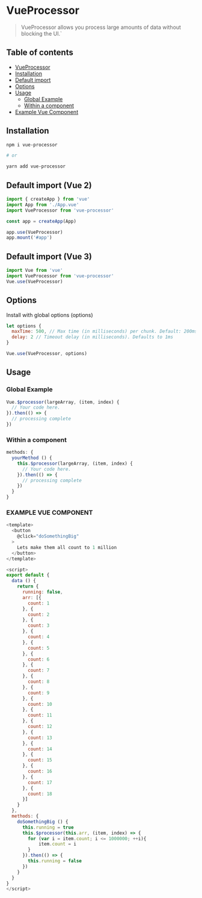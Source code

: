 # VueProcessor

>   VueProcessor allows you process large amounts of data without blocking the UI.`


## Table of contents
* [VueProcessor](#vueprocessor)
* [Installation](#installation)
* [Default import](#default-import)
* [Options](#options)
* [Usage](#usage)
  * [Global Example](#global-example)
  * [Within a component](#within-a-component)
* [Example Vue Component](#example-vue-component)

## Installation

```bash
npm i vue-processor

# or

yarn add vue-processor
```

## Default import (Vue 2)
```javascript
import { createApp } from 'vue'
import App from './App.vue'
import VueProcessor from 'vue-processor'

const app = createApp(App)

app.use(VueProcessor)
app.mount('#app')
```

## Default import (Vue 3)
```javascript
import Vue from 'vue'
import VueProcessor from 'vue-processor'
Vue.use(VueProcessor)
```

## Options
Install with global options (options)
```javascript
let options {
  maxTime: 500, // Max time (in milliseconds) per chunk. Default: 200ms
  delay: 2 // Timeout delay (in milliseconds). Defaults to 1ms
}

Vue.use(VueProcessor, options)
```

## Usage

### Global Example
```javascript
Vue.$processor(largeArray, (item, index) {
  // Your code here.
}).then(() => {
  // processing complete
})
```

### Within a component
```javascript
methods: {
  yourMethod () {
    this.$processor(largeArray, (item, index) {
      // Your code here.
    }).then(() => {
      // processing complete
    })
  }
}
```

### EXAMPLE VUE COMPONENT
```javascript
<template>
  <button
    @click="doSomethingBig"
  >
    Lets make them all count to 1 million
  </button>
</template>

<script>
export default {
  data () {
    return {
      running: false,
      arr: [{
        count: 1
      }, {
        count: 2
      }, {
        count: 3
      }, {
        count: 4
      }, {
        count: 5
      }, {
        count: 6
      }, {
        count: 7
      }, {
        count: 8
      }, {
        count: 9
      }, {
        count: 10
      }, {
        count: 11
      }, {
        count: 12
      }, {
        count: 13
      }, {
        count: 14
      }, {
        count: 15
      }, {
        count: 16
      }, {
        count: 17
      }, {
        count: 18
      }]
    }
  },
  methods: {
    doSomethingBig () {
      this.running = true
      this.$processor(this.arr, (item, index) => {
        for (var i = item.count; i <= 1000000; ++i){
        	item.count = i
        }
      }).then(() => {
        this.running = false
      })
    }
  }
}
</script>
```
